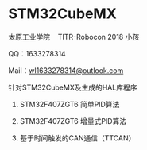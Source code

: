 # STM32CubeMX

太原工业学院    TITR-Robocon 2018 小孩

QQ：1633278314

Mail：wl1633278314@outlook.com

针对STM32CubeMX及生成的HAL库程序

  1. STM32F407ZGT6 简单PID算法

  2. STM32F407ZGT6 增量式PID算法

  3. 基于时间触发的CAN通信（TTCAN）
